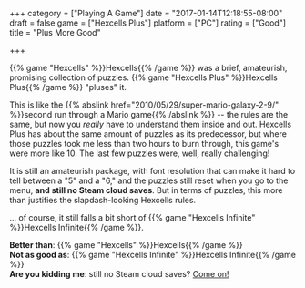 +++
category = ["Playing A Game"]
date = "2017-01-14T12:18:55-08:00"
draft = false
game = ["Hexcells Plus"]
platform = ["PC"]
rating = ["Good"]
title = "Plus More Good"

+++

{{% game "Hexcells" %}}Hexcells{{% /game %}} was a brief, amateurish, promising collection of puzzles.  {{% game "Hexcells Plus" %}}Hexcells Plus{{% /game %}} "pluses" it.

This is like the {{% abslink href="2010/05/29/super-mario-galaxy-2-9/" %}}second run through a Mario game{{% /abslink %}} -- the rules are the same, but now you <i>really</i> have to understand them inside and out.  Hexcells Plus has about the same amount of puzzles as its predecessor, but where those puzzles took me less than two hours to burn through, this game's were more like 10.  The last few puzzles were, well, really challenging!

It is still an amateurish package, with font resolution that can make it hard to tell between a "5" and a "6," and the puzzles still reset when you go to the menu, <b>and still no Steam cloud saves</b>.  But in terms of puzzles, this more than justifies the slapdash-looking Hexcells rules.

... of course, it still falls a bit short of {{% game "Hexcells Infinite" %}}Hexcells Infinite{{% /game %}}.

<b>Better than</b>: {{% game "Hexcells" %}}Hexcells{{% /game %}}  
<b>Not as good as</b>: {{% game "Hexcells Infinite" %}}Hexcells Infinite{{% /game %}}  
<b>Are you kidding me</b>: still no Steam cloud saves?  <a href="https://www.youtube.com/watch?v=SP_9zH9Q44o">Come on!</a>
